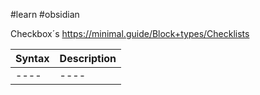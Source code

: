 #learn #obsidian

Checkbox´s
https://minimal.guide/Block+types/Checklists

|Syntax|Description|
|----|----|
|----|----|